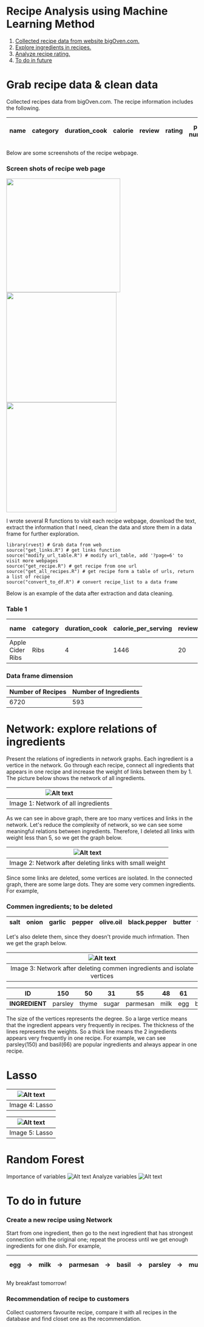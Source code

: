 # Recipe Analysis using Machine Learning Method
1. [Collected recipe data from website bigOven.com.](README.md#Grab-recipe-data-&-clean-data)
2. [Explore ingredients in recipes.](README.md#Network)
3. [Analyze recipe rating.](README.md#Random-Forest)
4. [To do in future](README.md#to-do-in-future)

# Grab recipe data & clean data
Collected recipes data from bigOven.com. The recipe information includes the following.

|name     |category|duration_cook| calorie|review| rating|photo numbers| serving_num    |all ingredients & amount| 
|---------|-----------|---------|-----------|---------|-----------|---------|-----------|----|

Below are some screenshots of the recipe webpage.

### Screen shots of recipe web page
<img src="picture/bigOven_1.png" width="300"><img src="picture/bigOven_2.png" width="290"><img src="picture/bigOven_3.png" width="290">

I wrote several R functions to visit each recipe webpage, download the text, extract the information that I need, clean the data and store them in a data frame for further exploration.

```{r, warning= F, message=FALSE}
library(rvest) # Grab data from web
source("get_links.R") # get links function
source("modify_url_table.R") # modify url_table, add '?page=6' to visit more webpages
source("get_recipe.R") # get recipe from one url
source("get_all_recipes.R") # get recipe form a table of urls, return a list of recipe
source("convert_to_df.R") # convert recipe_list to a data frame
```
Below is an example of the data after extraction and data cleaning.

### Table 1

|name|category|duration_cook| calorie_per_serving |review| rating|photo numbers| serving_num     |Ribs| Black pepper |salt  | Garlic |...... |
|---------|-----------|---------|-----------|---------|-----------|---------|-----------|---------|-----------|---------|------|------|
|Apple Cider Ribs | Ribs  |4| 1446 |20| 4.5|2| 4     |2     | 1 |1     | 2  | ......|

### Data frame dimension

|Number of Recipes  | Number of Ingredients |
|--------------|--------------------|
|6720  | 593|

# Network: explore relations of ingredients
Present the relations of ingredients in network graphs. Each ingredient is a vertice in the network.
Go through each recipe, connect all ingredients that appears in one recipe and increase the weight of links between them by 1. The picture below shows the network of all ingredients.

|![Alt text](picture/network_1.png?raw=true "Network of all ingredients")|
|:----------:|
|Image 1: Network of all ingredients|

As we can see in above graph, there are too many vertices and links in the network. Let's reduce the complexity of network, so we can see some meaningful relations between ingredients. Therefore, I deleted all links with weight less than 5, so we get the graph below.

|![Alt text](picture/network_2.png?raw=true "Network of all ingredients")|
|:----------:|
|Image 2: Network after deleting links with small weight|

Since some links are deleted, some vertices are isolated. In the connected graph, there are some large dots. They are some very commen ingredients. For example,

### Commen ingredients; to be deleted

|salt     | onion     |garlic   | pepper     |olive.oil     | black.pepper     |butter     | tomatoes     | ......|
|---------|-----------|---------|-----------|---------|-----------|---------|-----------|-----|

Let's also delete them, since they doesn't provide much infrmation. Then we get the graph below.

|![Alt text](picture/network_3.png?raw=true "Network of all ingredients")|
|:----------:|
|Image 3: Network after deleting commen ingredients and isolate vertices|


| **ID**     | 150     |50   | 31     |55    | 48     |61     | 66     |
|---------|-----------|---------|-------|---------|-----------|---------|-----------|
|**INGREDIENT** | parsley |thyme   | sugar  |parmesan   | milk    |egg     | basil     |

The size of the vertices represents the degree. So a large vertice means that the ingredient appears very frequently in recipes. The thickness of the lines represents the weights. So a thick line means the 2 ingredients appears very frequently in one recipe. For example, we can see parsley(150) and basil(66) are popular ingredients and always appear in one recipe.


# Lasso
|![Alt text](picture/lasso_1.png?raw=true "")|
|:----------:|
|Image 4: Lasso|

|![Alt text](picture/lasso_2.png?raw=true "Network of all ingredients")|
|:----------:|
|Image 5: Lasso|

# Random Forest
Importance of variables
![Alt text](picture/rf_1.png?raw=true "Title")
Analyze variables
![Alt text](picture/rf_2.png?raw=true "Title")



# To do in future
### Create a new recipe using Network
Start from one ingredient, then go to the next ingredient that has strongest connection with the original one; repeat the process until we get enough ingredients for one dish.  For example,

| egg | -> | milk | -> | parmesan | ->| basil| ->| parsley| ->| mushrooms|->| white wine|
|-----|-----|-----|----|----------|---|-----|----|---------|--|----------|---|--------|

My breakfast tomorrow!
### Recommendation of recipe to customers
Collect customers favourite recipe, compare it with all recipes in the database and find closet one as the recommendation.
